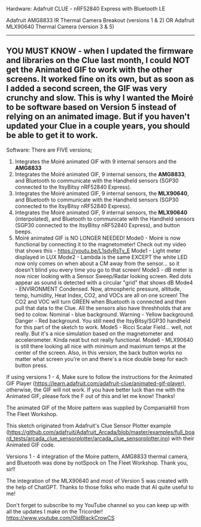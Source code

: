 Hardware:
Adafruit CLUE - nRF52840 Express with Bluetooth LE

Adafruit AMG8833 IR Thermal Camera Breakout (versions 1 & 2)
OR
Adafruit MLX90640 Thermal Camera (version 3 & 5)

-----------------------------
YOU MUST KNOW - when I updated the firmware and libraries on the Clue last month, I could NOT get the Animated GIF to work with the other screens. It worked fine on its own, but as soon as I added a second screen, the GIF was very crunchy and slow. This is why I wanted the Moiré to be software based on Version 5 instead of relying on an animated image. But if you haven't updated your Clue in a couple years, you should be able to get it to work.
----------------------------

Software:
There are FIVE versions; 
1. Integrates the Moiré animated GIF with 9 internal sensors and the **AMG8833**
2. Integrates the Moiré animated GIF, 9 internal sensors, the **AMG8833**, and Bluetooth to communicate with the Handheld sensors (SGP30 connected to the ItsyBitsy nRF52840 Express).
3. Integrates the Moiré animated GIF, 9 internal sensors, the **MLX90640**, and Bluetooth to communicate with the Handheld sensors (SGP30 connected to the ItsyBitsy nRF52840 Express).
4. Integrates the Moiré animated GIF, 9 internal sensors, the **MLX90640** (interpolated), and Bluetooth to communicate with the Handheld sensors (SGP30 connected to the ItsyBitsy nRF52840 Express), and button beeps.
5. Moiré animated GIF is NO LONGER NEEDED!
   Mode0 - Moiré is now functional by connecting it to the magnetometer! Check out my video that shows this - https://youtu.be/L1sdvRsTv_E
   Mode1 - Light meter displayed in LUX
   Mode2 - Lambda is the same EXCEPT the white LED now only comes on when about a CM away from the sensor... so it doesn't blind you every time you go to that screen!
   Mode3 - dB meter is now nicer looking with a Sensor Sweep/Radar looking screen. Red dots appear as sound is detected with a circular "grid" that shows dB
   Mode4 - ENVIRONMENT Condensed. Now, atmospheric pressure, altitude, temp, humidity, Heat Index, CO2, and VOCs are all on one screen! The CO2 and VOC will turn GREEN when Bluetooth is connected and then pull that data to the Clue. All the sensors also have threshholds that are tied to colow. Nominal - blue background. Warning - Yellow background. Danger - Red background. You still need the ItsyBitsy/SGP30 handheld for this part of the sketch to work.
   Mode5 - Ricci Scalar Field... well, not really. But it's a nice simulation based on the magnetometer and accelerometer. Kinda neat but not really functional.
   Mode6 - MLX90640 is still there looking all nice with minimum and maximum temps at the center of the screen.
   Also, in this version, the back button works no matter what screen you're on and there's a nice double beep for each button press. 

If using versions 1 - 4, Make sure to follow the instructions for the Animated GIF Player (https://learn.adafruit.com/adafruit-clue/animated-gif-player), otherwise, the GIF will not work. 
If you have better luck than me with the Animated GIF, please fork the F out of this and let me know! Thanks!

The animated GIF of the Moire pattern was supplied by CompaniaHill from The Fleet Workshop.

This sketch originated from Adafruit's Clue Sensor Plotter example (https://github.com/adafruit/Adafruit_Arcada/blob/master/examples/full_board_tests/arcada_clue_sensorplotter/arcada_clue_sensorplotter.ino) with their Animated GIF code. 

Versions 1 - 4 integration of the Moire pattern, AMG8833 thermal camera, and Bluetooth was done by notSpock on The Fleet Workshop. Thank you, sir!!

The integration of the MLX90640 and most of Version 5 was created with the help of ChatGPT. Thanks to those folks who made that AI quite useful to me!

Don't forget to subscribe to my YouTube channel so you can keep up with all the updates I make on the Tricorder! https://www.youtube.com/OldBlackCrowCS
